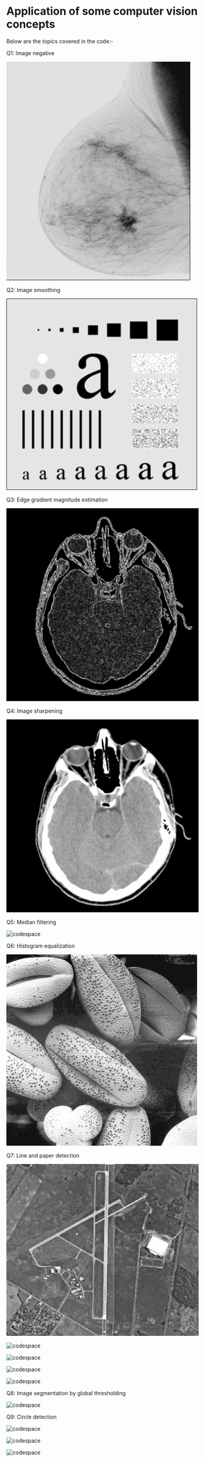 # Application of some computer vision concepts
Below are the topics covered in the code:-


Q1: Image negative


![codespace](./output_image_negative.jpg)


Q2: Image smoothing


![codespace](./output_image_smoothing.jpg)


Q3: Edge gradient magnitude estimation


![codespace](./output_grad_mag.jpg)


Q4: Image sharpening


![codespace](./output_image_sharpening.jpg)


Q5: Median filtering


![codespace](./output_median_filtering.jpg)


Q6: Histogram equalization


![codespace](./output_histogram_equalization.jpg)


Q7: Line and paper detection


![codespace](./output_line_detection.jpg)


![codespace](./output_paper_detection_line.jpg)


![codespace](./output_paper_detection_rotate.jpg)


![codespace](./output_paper_detection_shear.jpg)


![codespace](./output_paper_detection_region.jpg)


Q8: Image segmentation by global thresholding


![codespace](./output_segmentation.jpg)


Q9: Circle detection


![codespace](./output_circle_detection_all.jpg)


![codespace](./output_circle_detection_largest.jpg)


![codespace](./output_circle_detection_sorted.jpg)
